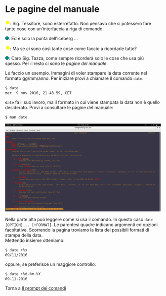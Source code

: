 # Le pagine del manuale

![](../../images/people/tazza.png): Sig. Tessitore, sono esterrefatto. Non pensavo che si potessero fare tante cose con un'interfaccia a riga di comando.

![](../../images/people/tess.png): Ed è solo la punta dell'iceberg ...

![](../../images/people/tazza.png): Ma se ci sono così tante cose come faccio a ricordarle tutte?

![](../../images/people/tess.png): Caro Sig. Tazza, come sempre ricorderà solo le cose che usa più spesso. Per il resto ci sono le *pagine del manuale*.

Le faccio un esempio. Immagini di voler stampare la data corrente nel formato gg/mm/anno. Per iniziare provi a chiamare il comando `date`:

```
$ date
mer  9 nov 2016, 21.43.59, CET
```

`date` fa il suo lavoro, ma il formato in cui viene stampata la data non è quello desiderato.
Provi a consultare le pagine del manuale:

```
$ man date
```

![man-date](../../images/part1/prompt/man-date.png)

Nella parte alta può leggere come si usa il comando. In questo caso `date [OPTION]... [+FORMAT]`. Le parentesi quadre indicano argomenti ed opzioni facoltative. Scorrendo la pagina troviamo la lista dei possibili formati di stampa della data.<br>
Mettendo insieme otteniamo:

```
$ date +%x
09/11/2016
```

oppure, se preferisce un maggiore controllo:

```
$ date +%d-%m-%Y
09-11-2016
```

Torna a [Il prompt dei comandi](../summary.md)


